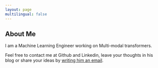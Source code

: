 ```yaml
---
layout: page
multilingual: false
---
```


## About Me
I am a Machine Learning Engineer working on Multi-modal transformers.

Feel free to contact me at Github and Linkedin, leave your thoughts in his blog or share your ideas by [writing him an email](mailto:jinhoparkseoul@gmail.com). 

